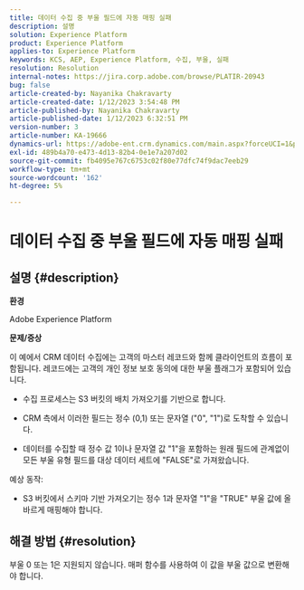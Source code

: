```yaml
---
title: 데이터 수집 중 부울 필드에 자동 매핑 실패
description: 설명
solution: Experience Platform
product: Experience Platform
applies-to: Experience Platform
keywords: KCS, AEP, Experience Platform, 수집, 부울, 실패
resolution: Resolution
internal-notes: https://jira.corp.adobe.com/browse/PLATIR-20943
bug: false
article-created-by: Nayanika Chakravarty
article-created-date: 1/12/2023 3:54:48 PM
article-published-by: Nayanika Chakravarty
article-published-date: 1/12/2023 6:32:51 PM
version-number: 3
article-number: KA-19666
dynamics-url: https://adobe-ent.crm.dynamics.com/main.aspx?forceUCI=1&pagetype=entityrecord&etn=knowledgearticle&id=ce8ba86c-9192-ed11-aad1-6045bd006c82
exl-id: 489b4a70-e473-4d13-82b4-0e1e7a207d02
source-git-commit: fb4095e767c6753c02f80e77dfc74f9dac7eeb29
workflow-type: tm+mt
source-wordcount: '162'
ht-degree: 5%

---
```


# 데이터 수집 중 부울 필드에 자동 매핑 실패

## 설명 {#description}


<b>환경</b>

Adobe Experience Platform

<b>문제/증상</b>

이 예에서 CRM 데이터 수집에는 고객의 마스터 레코드와 함께 클라이언트의 흐름이 포함됩니다. 레코드에는 고객의 개인 정보 보호 동의에 대한 부울 플래그가 포함되어 있습니다.

- 수집 프로세스는 S3 버킷의 배치 가져오기를 기반으로 합니다.

- CRM 측에서 이러한 필드는 정수 (0,1) 또는 문자열 (&quot;0&quot;, &quot;1&quot;)로 도착할 수 있습니다.

- 데이터를 수집할 때 정수 값 1이나 문자열 값 &quot;1&quot;을 포함하는 원래 필드에 관계없이 모든 부울 유형 필드를 대상 데이터 세트에 &quot;FALSE&quot;로 가져왔습니다.

예상 동작:

- S3 버킷에서 스키마 기반 가져오기는 정수 1과 문자열 &quot;1&quot;을 &quot;TRUE&quot; 부울 값에 올바르게 매핑해야 합니다.




## 해결 방법 {#resolution}


부울 0 또는 1은 지원되지 않습니다. 매퍼 함수를 사용하여 이 값을 부울 값으로 변환해야 합니다.
